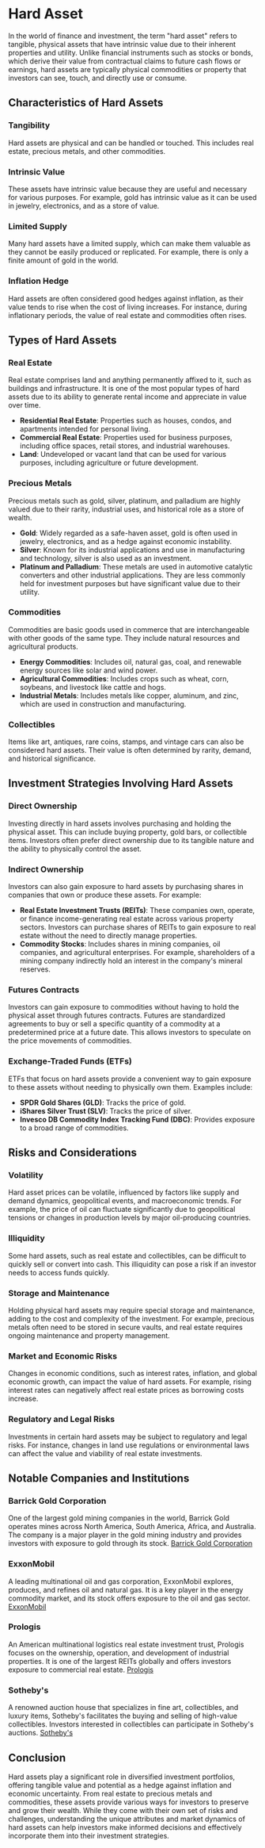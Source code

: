 # Hard Asset

In the world of finance and investment, the term "hard asset" refers to tangible, physical assets that have intrinsic value due to their inherent properties and utility. Unlike financial instruments such as stocks or bonds, which derive their value from contractual claims to future cash flows or earnings, hard assets are typically physical commodities or property that investors can see, touch, and directly use or consume.

## Characteristics of Hard Assets

### Tangibility
Hard assets are physical and can be handled or touched. This includes real estate, precious metals, and other commodities.

### Intrinsic Value
These assets have intrinsic value because they are useful and necessary for various purposes. For example, gold has intrinsic value as it can be used in jewelry, electronics, and as a store of value.

### Limited Supply
Many hard assets have a limited supply, which can make them valuable as they cannot be easily produced or replicated. For example, there is only a finite amount of gold in the world.

### Inflation Hedge
Hard assets are often considered good hedges against inflation, as their value tends to rise when the cost of living increases. For instance, during inflationary periods, the value of real estate and commodities often rises.

## Types of Hard Assets

### Real Estate
Real estate comprises land and anything permanently affixed to it, such as buildings and infrastructure. It is one of the most popular types of hard assets due to its ability to generate rental income and appreciate in value over time.

- **Residential Real Estate**: Properties such as houses, condos, and apartments intended for personal living.
- **Commercial Real Estate**: Properties used for business purposes, including office spaces, retail stores, and industrial warehouses.
- **Land**: Undeveloped or vacant land that can be used for various purposes, including agriculture or future development.

### Precious Metals
Precious metals such as gold, silver, platinum, and palladium are highly valued due to their rarity, industrial uses, and historical role as a store of wealth.

- **Gold**: Widely regarded as a safe-haven asset, gold is often used in jewelry, electronics, and as a hedge against economic instability.
- **Silver**: Known for its industrial applications and use in manufacturing and technology, silver is also used as an investment.
- **Platinum and Palladium**: These metals are used in automotive catalytic converters and other industrial applications. They are less commonly held for investment purposes but have significant value due to their utility.

### Commodities
Commodities are basic goods used in commerce that are interchangeable with other goods of the same type. They include natural resources and agricultural products.

- **Energy Commodities**: Includes oil, natural gas, coal, and renewable energy sources like solar and wind power.
- **Agricultural Commodities**: Includes crops such as wheat, corn, soybeans, and livestock like cattle and hogs.
- **Industrial Metals**: Includes metals like copper, aluminum, and zinc, which are used in construction and manufacturing.

### Collectibles
Items like art, antiques, rare coins, stamps, and vintage cars can also be considered hard assets. Their value is often determined by rarity, demand, and historical significance.

## Investment Strategies Involving Hard Assets

### Direct Ownership
Investing directly in hard assets involves purchasing and holding the physical asset. This can include buying property, gold bars, or collectible items. Investors often prefer direct ownership due to its tangible nature and the ability to physically control the asset.

### Indirect Ownership
Investors can also gain exposure to hard assets by purchasing shares in companies that own or produce these assets. For example:

- **Real Estate Investment Trusts (REITs)**: These companies own, operate, or finance income-generating real estate across various property sectors. Investors can purchase shares of REITs to gain exposure to real estate without the need to directly manage properties.
- **Commodity Stocks**: Includes shares in mining companies, oil companies, and agricultural enterprises. For example, shareholders of a mining company indirectly hold an interest in the company's mineral reserves.

### Futures Contracts
Investors can gain exposure to commodities without having to hold the physical asset through futures contracts. Futures are standardized agreements to buy or sell a specific quantity of a commodity at a predetermined price at a future date. This allows investors to speculate on the price movements of commodities.

### Exchange-Traded Funds (ETFs)
ETFs that focus on hard assets provide a convenient way to gain exposure to these assets without needing to physically own them. Examples include:

- **SPDR Gold Shares (GLD)**: Tracks the price of gold.
- **iShares Silver Trust (SLV)**: Tracks the price of silver.
- **Invesco DB Commodity Index Tracking Fund (DBC)**: Provides exposure to a broad range of commodities.

## Risks and Considerations

### Volatility
Hard asset prices can be volatile, influenced by factors like supply and demand dynamics, geopolitical events, and macroeconomic trends. For example, the price of oil can fluctuate significantly due to geopolitical tensions or changes in production levels by major oil-producing countries.

### Illiquidity
Some hard assets, such as real estate and collectibles, can be difficult to quickly sell or convert into cash. This illiquidity can pose a risk if an investor needs to access funds quickly.

### Storage and Maintenance
Holding physical hard assets may require special storage and maintenance, adding to the cost and complexity of the investment. For example, precious metals often need to be stored in secure vaults, and real estate requires ongoing maintenance and property management.

### Market and Economic Risks
Changes in economic conditions, such as interest rates, inflation, and global economic growth, can impact the value of hard assets. For example, rising interest rates can negatively affect real estate prices as borrowing costs increase.

### Regulatory and Legal Risks
Investments in certain hard assets may be subject to regulatory and legal risks. For instance, changes in land use regulations or environmental laws can affect the value and viability of real estate investments.

## Notable Companies and Institutions

### Barrick Gold Corporation
One of the largest gold mining companies in the world, Barrick Gold operates mines across North America, South America, Africa, and Australia. The company is a major player in the gold mining industry and provides investors with exposure to gold through its stock. [Barrick Gold Corporation](https://www.barrick.com)

### ExxonMobil
A leading multinational oil and gas corporation, ExxonMobil explores, produces, and refines oil and natural gas. It is a key player in the energy commodity market, and its stock offers exposure to the oil and gas sector. [ExxonMobil](https://corporate.exxonmobil.com)

### Prologis
An American multinational logistics real estate investment trust, Prologis focuses on the ownership, operation, and development of industrial properties. It is one of the largest REITs globally and offers investors exposure to commercial real estate. [Prologis](https://www.prologis.com)

### Sotheby's
A renowned auction house that specializes in fine art, collectibles, and luxury items, Sotheby's facilitates the buying and selling of high-value collectibles. Investors interested in collectibles can participate in Sotheby's auctions. [Sotheby's](https://www.sothebys.com)

## Conclusion

Hard assets play a significant role in diversified investment portfolios, offering tangible value and potential as a hedge against inflation and economic uncertainty. From real estate to precious metals and commodities, these assets provide various ways for investors to preserve and grow their wealth. While they come with their own set of risks and challenges, understanding the unique attributes and market dynamics of hard assets can help investors make informed decisions and effectively incorporate them into their investment strategies.